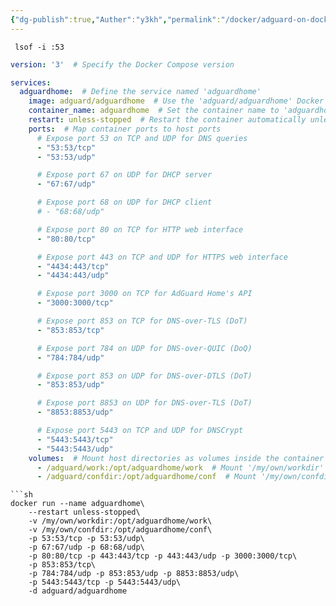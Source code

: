 ```yaml
---
{"dg-publish":true,"Auther":"y3kh","permalink":"/docker/adguard-on-docker/","dgPassFrontmatter":true,"noteIcon":""}
---
```




```checkport
 lsof -i :53       
```



```yaml
version: '3'  # Specify the Docker Compose version

services:
  adguardhome:  # Define the service named 'adguardhome'
    image: adguard/adguardhome  # Use the 'adguard/adguardhome' Docker image
    container_name: adguardhome  # Set the container name to 'adguardhome'
    restart: unless-stopped  # Restart the container automatically unless stopped manually
    ports:  # Map container ports to host ports
      # Expose port 53 on TCP and UDP for DNS queries
      - "53:53/tcp"
      - "53:53/udp"

      # Expose port 67 on UDP for DHCP server
      - "67:67/udp"

      # Expose port 68 on UDP for DHCP client
      # - "68:68/udp"

      # Expose port 80 on TCP for HTTP web interface
      - "80:80/tcp"

      # Expose port 443 on TCP and UDP for HTTPS web interface
      - "4434:443/tcp"
      - "4434:443/udp"

      # Expose port 3000 on TCP for AdGuard Home's API
      - "3000:3000/tcp"

      # Expose port 853 on TCP for DNS-over-TLS (DoT)
      - "853:853/tcp"

      # Expose port 784 on UDP for DNS-over-QUIC (DoQ)
      - "784:784/udp"

      # Expose port 853 on UDP for DNS-over-DTLS (DoT)
      - "853:853/udp"

      # Expose port 8853 on UDP for DNS-over-TLS (DoT)
      - "8853:8853/udp"

      # Expose port 5443 on TCP and UDP for DNSCrypt
      - "5443:5443/tcp"
      - "5443:5443/udp"
    volumes:  # Mount host directories as volumes inside the container
      - /adguard/work:/opt/adguardhome/work  # Mount '/my/own/workdir' to '/opt/adguardhome/work'
      - /adguard/confdir:/opt/adguardhome/conf  # Mount '/my/own/confdir' to '/opt/adguardhome/conf'
```



```
```sh
docker run --name adguardhome\
    --restart unless-stopped\
    -v /my/own/workdir:/opt/adguardhome/work\
    -v /my/own/confdir:/opt/adguardhome/conf\
    -p 53:53/tcp -p 53:53/udp\
    -p 67:67/udp -p 68:68/udp\
    -p 80:80/tcp -p 443:443/tcp -p 443:443/udp -p 3000:3000/tcp\
    -p 853:853/tcp\
    -p 784:784/udp -p 853:853/udp -p 8853:8853/udp\
    -p 5443:5443/tcp -p 5443:5443/udp\
    -d adguard/adguardhome
```
```